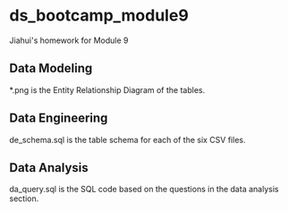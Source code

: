 # ds_bootcamp_module9
Jiahui's homework for Module 9

## Data Modeling
*.png is the Entity Relationship Diagram of the tables.

## Data Engineering
de_schema.sql is the table schema for each of the six CSV files.

## Data Analysis
da_query.sql is the SQL code based on the questions in the data analysis section.
